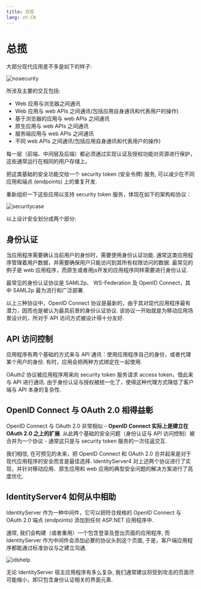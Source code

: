 ```yaml
---
title: 总揽
lang: zh-CN
---
```

# 总揽

大部分现代应用差不多是如下的样子:

![nosecurity](~@intrimg/585526-20170730210302068-1103356180.png)

所涉及主要的交互包括:

* Web 应用与浏览器之间通讯
* Web 应用与 web APIs 之间通讯(包括应用自身通讯和代表用户的操作)
* 基于浏览器的应用与 web APIs 之间通讯
* 原生应用与 web APIs 之间通讯
* 服务端应用与 web APIs 之间通讯
* 不同 web APIs 之间通讯(包括应用自身通讯和代表用户的操作)

每一层（前端、中间层及后端）都必须通过实现认证及授权功能对资源进行保护，这些通常运行在相同的用户存储上。

把这类基础的安全功能交给一个 security token (安全令牌) 服务, 可以减少在不同应用和端点 (endpoints) 上的重复开发.

重新组织一下这些应用以支持 security token 服务，体现在如下的架构和协议：

![securitycase](~@intrimg/585526-20170730210318005-958743848.png)

以上设计安全划分成两个部分:

## **身份认证**

当应用程序需要确认当前用户的身份时，需要使用身份认证功能. 通常这类应用程序管理着用户数据，并需要确保用户只能访问到其所有权限访问的数据. 最常见的例子是 web 应用程序，而原生或者用js开发的应用程序同样需要进行身份认证.

最常见的身份认证协议是 SAML2p、 WS-Federation 及 OpenID Connect，其中 SAML2p 最为流行和广泛部署.

以上三种协议中，OpenID Connect 协议是最新的，由于其对现代应用程序最有潜力，因而也是被认为最具前景的身份认证协议. 该协议一开始就是为移动应用场景设计的，所对于 API 访问方式被设计得十分友好.

## **API 访问控制**

应用程序有两个基础的方式来与 API 通讯：使用应用程序自己的身份，或者代理某个用户的身份. 有时，应用会把两种方式绑定在一起使用. 

OAuth2 协议被应用程序用来向 security token 服务请求 access token，借此来与 API 进行通讯. 由于身份认证与授权被统一化了，使得这种代理方式降低了客户端与 API 本身的复杂性.

## **OpenID Connect 与 OAuth 2.0 相得益彰**

OpenID Connect 与 OAuth 2.0 非常相似 – **OpenID Connect 实际上是建立在 OAuth 2.0 之上的扩展**. 从此两个基础的安全问题（身份认证与 API 访问控制）被合并为一个协议 - 通常这只是与 security token 服务的一次往返交互.

我们相信, 在可预见的未来，把 OpenID Connect 和 OAuth 2.0 合并起来是对于现代应用程序的安全而言是最佳选择. IdentityServer4 对上述两个协议进行了实现，并针对移动应用、原生应用和 web 应用的典型安全问题的解决方案进行了高度优化.

## **IdentityServer4 如何从中相助**

IdentityServer 作为一种中间件，它可以把符合规格的 OpenID Connect 与 OAuth 2.0 端点 (endpoints) 添加到任何 ASP.NET 应用程序中.

通常, 我们会构建（或者重用）一个包含登录及登出页面的应用程序, 而 IdentityServer 作为中间件会添加必要的协议头到这个页面, 于是，客户端应用程序都能通过标准协议与之建立沟通.

![idshelp](~@intrimg/585526-20170730211443349-584041189.png)

无论 IdentityServer 宿主应用程序有多么复杂, 我们通常建议将受到攻击的页面尽可能缩小，即只包含身份认证相关的界面元素.